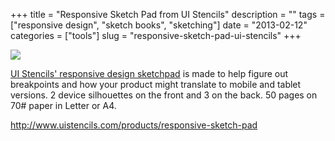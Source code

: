 +++
title = "Responsive Sketch Pad from UI Stencils"
description = ""
tags = ["responsive design", "sketch books", "sketching"]
date = "2013-02-12"
categories = ["tools"]
slug = "responsive-sketch-pad-ui-stencils"
+++


<div class="tool-screenshot mb1"><a href="http://www.uistencils.com/products/responsive-sketch-pad"><img id="bluga-thumbnail-2672" class="bluga-thumbnail custom" src="http://media.konigi.com/bluga/
wt522fa7d8b7339_custom.jpg"/></a></div><p><a href="http://www.uistencils.com/products/responsive-sketch-pad">UI Stencils' responsive design sketchpad</a> is made to help figure out breakpoints and how your product might translate to mobile and tablet versions. 2 device silhouettes on the front and 3 on the back. 50 pages on 70# paper in Letter or A4.</p>

  
<p><a href="http://www.uistencils.com/products/responsive-sketch-pad">http://www.uistencils.com/products/responsive-sketch-pad</a></p>
      
